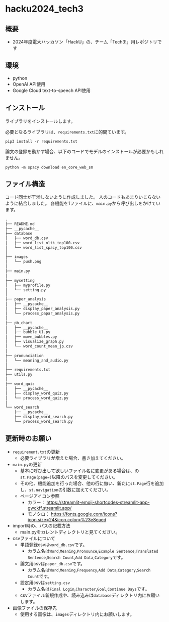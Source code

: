 # hacku2024_tech3

## 概要
- 2024年度電大ハッカソン「HackU」の、チーム「Tech3!」用レポジトリです

## 環境
- python
- OpenAI API使用
- Google Cloud text-to-speech API使用

## インストール
ライブラリをインストールします。

必要となるライブラリは、`requirements.txt`に的間ています。
```
pip3 install -r requirements.txt
```

論文の登録を動かす場合、以下のコードでモデルのインストールが必要かもしれません。
```
python -m spacy download en_core_web_sm
```

## ファイル構造
コード同士が干渉しないように作成しました。
人のコードもあまりいじらないように結合しました。
各機能を1ファイルに、`main.py`から呼び出しをかけています。

```txt 
.
├── README.md
├── __pycache__
├── database
│   ├── word_db.csv
│   ├── word_list_nltk_top100.csv
│   └── word_list_spacy_top100.csv
│
├── images
│   └── push.png
│
├── main.py
│
├── mysetting
│   ├── myprofile.py
│   └── setting.py
│
├── paper_analysis
│   ├── __pycache__
│   ├── display_paper_analysis.py
│   └── process_papar_analysis.py
│
├── pb_chart
│   ├── __pycache__
│   ├── bubble_UI.py
│   ├── move_bubbles.py
│   ├── visualize_graph.py
│   └── word_count_mean_jp.csv
│
├── pronunciation
│   └── meaning_and_audio.py
│
├── requirements.txt
├── utils.py
│
├── word_quiz
│   ├── __pycache__
│   ├── display_word_quiz.py
│   └── process_word_quiz.py
│
└── word_search
    ├── __pycache__
    ├── display_word_search.py
    └── process_word_search.py
```

## 更新時のお願い
- `requirement.txt`の更新
    - 必要ライブラリが増えた場合、書き加えてください。
- `main.py`の更新
    - 基本に呼び出して欲しいファイル名に変更がある場合は、の`st.Page(page=)`以降のパスを変更してください。
    - その他、機能追加を行った場合、他の行に倣い、新たに`st.Page`行を追加し、`st.navigation`の引数に加えてください。
    - ページアイコン参照
        - カラー： https://streamlit-emoji-shortcodes-streamlit-app-gwckff.streamlit.app/
        - モノクロ： https://fonts.google.com/icons?icon.size=24&icon.color=%23e8eaed
- import時の、パスの記載方法
    - main.pyをカレントディレクトリと見てください。
- csvファイルについて
    - 単語登録csvは`word_db.csv`です。
        - カラム名は`Word`,`Meaning`,`Pronounce`,`Example Sentence`,`Translated Sentence`,`Search Count`,`Add Data`,`Category`です。
    - 論文用csvは`paper_db.csv`です。
        - カラム名は`Word`,`Meaning`,`Frequency`,`Add Data`,`Category`,`Search Count`です。
    - 設定用csvは`setting.csv` 
        - カラム名は`Final Login`,`Character`,`Goal`,`Continue Days`です。
    - csvファイル新規作成や、読み込みは`database`ディレクトリ内にお願いします。
- 画像ファイルの保存先
    - 使用する画像は、`images`ディレクトリ内にお願いします。
